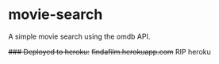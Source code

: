 # movie-search
A simple movie search using the omdb API.

~~### Deployed to heroku:~~
~~findafilm.herokuapp.com~~ RIP heroku
